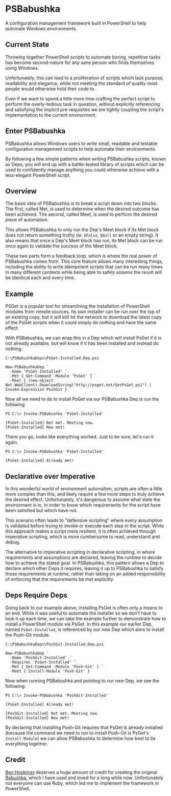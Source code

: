 # PSBabushka

A configuration management framework built in PowerShell to help automate Windows environments.

## Current State

Throwing together PowerShell scripts to automate boring, repetitive tasks has become second-nature for any sane person who finds themselves using Windows.

Unfortunately, this can lead to a proliferation of scripts which lack purpose, readability and elegance, while not meeting the standard of quality most people would otherwise hold their code to.

Even if we want to spend a little more time crafting the perfect script to perform the overly-tedious task in question, without explicitly referencing and satisfying the implicit pre-requisites we are tightly coupling the script's implementation to the current environment.

## Enter PSBabushka

PSBabushka allows Windows users to write small, readable and testable configuration management scripts to help automate their environments.

By following a few simple patterns when writing PSBabushka scripts, known as Deps, you will end up with a battle-tested library of scripts which can be used to confidently manage anything you could otherwise achieve with a less-elegant PowerShell script.

## Overview

The basic idea of PSBabushka is to break a script down into two blocks. The first, called Met, is used to determine when the desired outcome has been achieved. The second, called Meet, is used to perform the desired piece of automation.

This allows PSBabushka to only run the Dep's Meet block if its Met block does not return something truthy (ie. `$False`, `$Null` or an empty string). It also means that once a Dep's Meet block has run, its Met block can be run once again to validate the success of the Meet block.

These two parts form a feedback loop, which is where the real power of PSBabushka comes from. This core feature allows many interesting things, including the ability to write idempotent scripts that can be run many times in many different contexts while being able to safely assume the result will be identical each and every time.

## Example

PSGet is a popular tool for streamlining the installation of PowerShell modules from remote sources. Its own installer can be run over the top of an existing copy, but it will still hit the network to download the latest copy of the PsGet scripts when it could simply do nothing and have the same effect.

With PSBabushka, we can wrap this in a Dep which will install PsGet if it is not already available, but will know if it has been installed and instead do nothing.

`C:\PSBabushkaDeps\PsGet-Installed.Dep.ps1`
```
New-PSBabushkaDep `
  -Name 'PsGet-Installed' `
  -Met { Get-Command -Module 'PsGet' } `
  -Meet { (new-object Net.WebClient).DownloadString("http://psget.net/GetPsGet.ps1") | Invoke-Expression PoshGit }
```

Now all we need to do to install PsGet via our PSBabushka Dep is run the following:

```
PS C:\> Invoke-PSBabushka 'PsGet-Installed'

[PsGet-Installed] Not met. Meeting now.
[PsGet-Installed] Now met!
```

There you go, looks like everything worked. Just to be sure, let's run it again.

```
PS C:\> Invoke-PSBabushka 'PsGet-Installed'

[PsGet-Installed] Already met!
```

## Declarative over Imperative

In this wonderful world of environment automation, scripts are often a little more complex than this, and likely require a few more steps to truly achieve the desired effect. Unfortunately, it's dangerous to assume what state the environment is in, in order to know which requirements for the script have been satisfied but which have not.

This scenario often leads to "defensive scripting" where every assumption is validated before trying to invoke or execute each step in the script. While this approach makes a script more resilient, it is often achieved through imperative scripting, which is more cumbersome to read, understand and debug.

The alternative to imperative scripting in declarative scripting, in where requirements and assumptions are declared, leaving the runtime to decide how to achieve the stated goal. In PSBabushka, this pattern allows a Dep to declare which other Deps it requires, leaving it up to PSBabushka to satisfy those requirements at runtime, rather than taking on an added responsibility of enforcing that the requirements be met explicitly.

## Deps Require Deps

Going back to our example above, installing PsGet is often only a means to an end. While it was useful to automate the installer so we don't have to look it up each time, we can take the example further to demonstrate how to install a PowerShell module via PsGet. In this example our earlier Dep, named `PsGet-Installed`, is referenced by our new Dep which aims to install the Posh-Git module.

`C:\PSBabushkaDeps\PoshGit-Installed.Dep.ps1`
```
New-PSBabushkaDep `
  -Name 'PoshGit-Installed' `
  -Requires 'PsGet-Installed' `
  -Met { Get-Command -Module 'Posh-Git' } `
  -Meet { Install-Module 'Posh-Git' }
```

Now when running PSBabushka and pointing to our new Dep, we see the following:

```
PS C:\> Invoke-PSBabushka 'PoshGit-Installed'

[PsGet-Installed] Already met!

[PoshGit-Installed] Not met. Meeting now.
[PoshGit-Installed] Now met!
```

By declaring that installing Posh-Git requires that PsGet is already installed (because the command we need to run to install Posh-Git is PsGet's `Install-Module`) we can allow PSBabushka to determine how best to tie everything together.

## Credit

[Ben Hoskings](http://benhoskin.gs/) deserves a huge amount of credit for creating the original [Babushka](http://babushka.me/), which I have used and loved for a long while now. Unfortunately not everyone can use Ruby, which led me to implement the framework in PowerShell.
